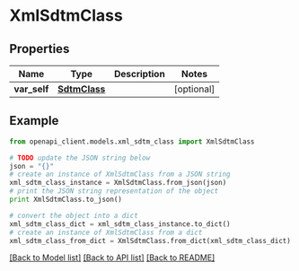 # XmlSdtmClass


## Properties
Name | Type | Description | Notes
------------ | ------------- | ------------- | -------------
**var_self** | [**SdtmClass**](SdtmClass.md) |  | [optional] 

## Example

```python
from openapi_client.models.xml_sdtm_class import XmlSdtmClass

# TODO update the JSON string below
json = "{}"
# create an instance of XmlSdtmClass from a JSON string
xml_sdtm_class_instance = XmlSdtmClass.from_json(json)
# print the JSON string representation of the object
print XmlSdtmClass.to_json()

# convert the object into a dict
xml_sdtm_class_dict = xml_sdtm_class_instance.to_dict()
# create an instance of XmlSdtmClass from a dict
xml_sdtm_class_from_dict = XmlSdtmClass.from_dict(xml_sdtm_class_dict)
```
[[Back to Model list]](../README.md#documentation-for-models) [[Back to API list]](../README.md#documentation-for-api-endpoints) [[Back to README]](../README.md)


